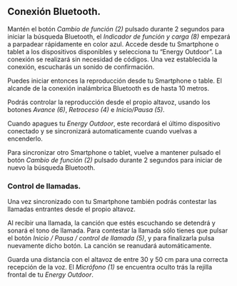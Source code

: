 ## Conexión Bluetooth.

Mantén el botón *Cambio de función (2)* pulsado durante 2 segundos para iniciar la búsqueda Bluetooth, el *Indicador de función y carga (8)* empezará a parpadear rápidamente en color azul. Accede desde tu Smartphone o tablet a los dispositivos disponibles y selecciona tu “Energy Outdoor”. La conexión se realizará sin necesidad de códigos. Una vez establecida la conexión, escucharás un sonido de confirmación.

Puedes iniciar entonces la reproducción desde tu Smartphone o table. El alcande de la conexión inalámbrica Bluetooth es de hasta 10 metros. 

Podrás controlar la reproducción desde el propio altavoz, usando los botones *Avance (6)*, *Retroceso (4)* e *Inicio/Pausa (5)*.

Cuando apagues tu *Energy Outdoor*, este recordará el último dispositivo conectado y se sincronizará automaticamente cuando vuelvas a encenderlo.

Para sincronizar otro Smartphone o tablet, vuelve a mantener pulsado el botón *Cambio de función (2)* pulsado durante 2 segundos para iniciar de nuevo la búsqueda Bluetooth.

### Control de llamadas.

Una vez sincronizado con tu Smartphone también podrás contestar las llamadas entrantes desde el propio altavoz.

Al recibir una llamada, la canción que estés escuchando se detendrá y sonará el tono de llamada. Para contestar la llamada sólo tienes que pulsar el botón *Inicio / Pausa / control de llamada (5)*, y para finalizarla pulsa nuevamente dicho botón. La canción se reanudará automáticamente.

Guarda una distancia con el altavoz de entre 30 y 50 cm para una correcta recepción de la voz. El *Micrófono (1)* se encuentra oculto trás la rejilla frontal de tu *Energy Outdoor*.
